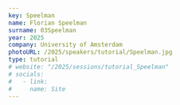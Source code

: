 ```yaml
---
key: Speelman
name: Florian Speelman
surname: 03Speelman
year: 2025
company: University of Amsterdam
photoURL: /2025/speakers/tutorial/Speelman.jpg
type: tutorial
# website: "/2025/sessions/tutorial_Speelman"
# socials:
#   - link:
#     name: Site
---
```

